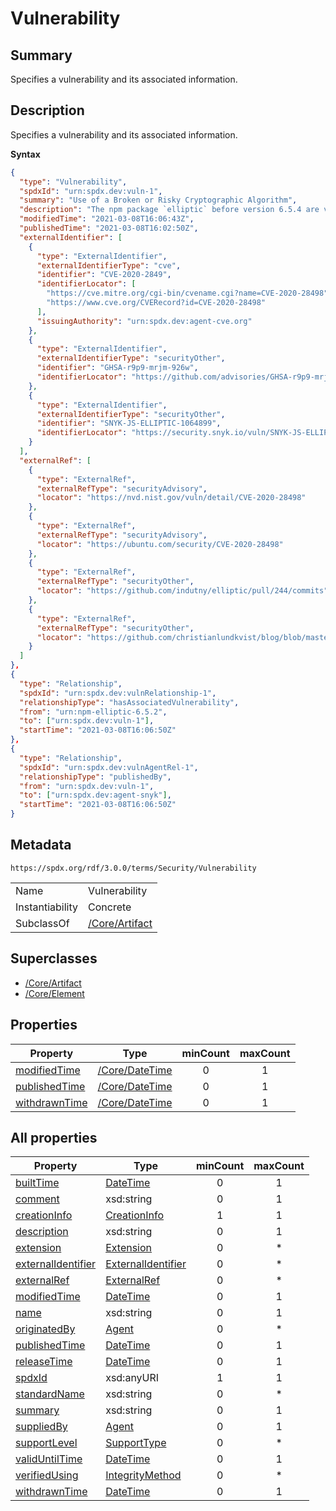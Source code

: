 <!-- Automatically generated by spec-parser v2.3.0 on 2024-07-29T18:25:30.305944+00:00 -->
<!-- SPDX-License-Identifier: Community-Spec-1.0 -->

# Vulnerability

## Summary

Specifies a vulnerability and its associated information.


## Description

Specifies a vulnerability and its associated information.

**Syntax**

```json
{
  "type": "Vulnerability",
  "spdxId": "urn:spdx.dev:vuln-1",
  "summary": "Use of a Broken or Risky Cryptographic Algorithm",
  "description": "The npm package `elliptic` before version 6.5.4 are vulnerable to Cryptographic Issues via the secp256k1 implementation in elliptic/ec/key.js. There is no check to confirm that the public key point passed into the derive function actually exists on the secp256k1 curve. This results in the potential for the private key used in this implementation to be revealed after a number of ECDH operations are performed.",      
  "modifiedTime": "2021-03-08T16:06:43Z",
  "publishedTime": "2021-03-08T16:02:50Z",
  "externalIdentifier": [
    {
      "type": "ExternalIdentifier",
      "externalIdentifierType": "cve",
      "identifier": "CVE-2020-2849",
      "identifierLocator": [
        "https://cve.mitre.org/cgi-bin/cvename.cgi?name=CVE-2020-28498",
        "https://www.cve.org/CVERecord?id=CVE-2020-28498"
      ],
      "issuingAuthority": "urn:spdx.dev:agent-cve.org"
    },
    {
      "type": "ExternalIdentifier",
      "externalIdentifierType": "securityOther",
      "identifier": "GHSA-r9p9-mrjm-926w",
      "identifierLocator": "https://github.com/advisories/GHSA-r9p9-mrjm-926w"
    },
    {
      "type": "ExternalIdentifier",
      "externalIdentifierType": "securityOther",
      "identifier": "SNYK-JS-ELLIPTIC-1064899",
      "identifierLocator": "https://security.snyk.io/vuln/SNYK-JS-ELLIPTIC-1064899"
    }
  ],
  "externalRef": [
    {
      "type": "ExternalRef",
      "externalRefType": "securityAdvisory",
      "locator": "https://nvd.nist.gov/vuln/detail/CVE-2020-28498"
    },
    {
      "type": "ExternalRef",
      "externalRefType": "securityAdvisory",
      "locator": "https://ubuntu.com/security/CVE-2020-28498"
    },
    {
      "type": "ExternalRef",
      "externalRefType": "securityOther",
      "locator": "https://github.com/indutny/elliptic/pull/244/commits"
    },
    {
      "type": "ExternalRef",
      "externalRefType": "securityOther",
      "locator": "https://github.com/christianlundkvist/blog/blob/master/2020_05_26_secp256k1_twist_attacks/secp256k1_twist_attacks.md"
    }
  ]
},
{
  "type": "Relationship",
  "spdxId": "urn:spdx.dev:vulnRelationship-1",
  "relationshipType": "hasAssociatedVulnerability",
  "from": "urn:npm-elliptic-6.5.2",
  "to": ["urn:spdx.dev:vuln-1"],
  "startTime": "2021-03-08T16:06:50Z"
},
{
  "type": "Relationship",
  "spdxId": "urn:spdx.dev:vulnAgentRel-1",  
  "relationshipType": "publishedBy",  
  "from": "urn:spdx.dev:vuln-1",
  "to": ["urn:spdx.dev:agent-snyk"],
  "startTime": "2021-03-08T16:06:50Z"
}
```


## Metadata

`https://spdx.org/rdf/3.0.0/terms/Security/Vulnerability`


| | |
|---|---|
| Name | Vulnerability |
| Instantiability | Concrete |
| SubclassOf | [/Core/Artifact](../../Core/Classes/Artifact.md) |


## Superclasses

* [/Core/Artifact](../../Core/Classes/Artifact.md)
* [/Core/Element](../../Core/Classes/Element.md)




## Properties

| Property | Type | minCount | maxCount |
|---|---|:---:|:---:|
| [modifiedTime](../Properties/modifiedTime.md) | [/Core/DateTime](../../Core/Datatypes/DateTime.md) | 0 | 1 |
| [publishedTime](../Properties/publishedTime.md) | [/Core/DateTime](../../Core/Datatypes/DateTime.md) | 0 | 1 |
| [withdrawnTime](../Properties/withdrawnTime.md) | [/Core/DateTime](../../Core/Datatypes/DateTime.md) | 0 | 1 |



## All properties

| Property | Type | minCount | maxCount |
|---|---|:---:|:---:|
| [builtTime](../../Core/Properties/builtTime.md) | [DateTime](../../Core/Datatypes/DateTime.md) | 0 | 1 |
| [comment](../../Core/Properties/comment.md) | xsd:string | 0 | 1 |
| [creationInfo](../../Core/Properties/creationInfo.md) | [CreationInfo](../../Core/Classes/CreationInfo.md) | 1 | 1 |
| [description](../../Core/Properties/description.md) | xsd:string | 0 | 1 |
| [extension](../../Core/Properties/extension.md) | [Extension](../../Extension/Classes/Extension.md) | 0 | * |
| [externalIdentifier](../../Core/Properties/externalIdentifier.md) | [ExternalIdentifier](../../Core/Classes/ExternalIdentifier.md) | 0 | * |
| [externalRef](../../Core/Properties/externalRef.md) | [ExternalRef](../../Core/Classes/ExternalRef.md) | 0 | * |
| [modifiedTime](../../Security/Properties/modifiedTime.md) | [DateTime](../../Core/Datatypes/DateTime.md) | 0 | 1 |
| [name](../../Core/Properties/name.md) | xsd:string | 0 | 1 |
| [originatedBy](../../Core/Properties/originatedBy.md) | [Agent](../../Core/Classes/Agent.md) | 0 | * |
| [publishedTime](../../Security/Properties/publishedTime.md) | [DateTime](../../Core/Datatypes/DateTime.md) | 0 | 1 |
| [releaseTime](../../Core/Properties/releaseTime.md) | [DateTime](../../Core/Datatypes/DateTime.md) | 0 | 1 |
| [spdxId](../../Core/Properties/spdxId.md) | xsd:anyURI | 1 | 1 |
| [standardName](../../Core/Properties/standardName.md) | xsd:string | 0 | * |
| [summary](../../Core/Properties/summary.md) | xsd:string | 0 | 1 |
| [suppliedBy](../../Core/Properties/suppliedBy.md) | [Agent](../../Core/Classes/Agent.md) | 0 | 1 |
| [supportLevel](../../Core/Properties/supportLevel.md) | [SupportType](../../Core/Vocabularies/SupportType.md) | 0 | * |
| [validUntilTime](../../Core/Properties/validUntilTime.md) | [DateTime](../../Core/Datatypes/DateTime.md) | 0 | 1 |
| [verifiedUsing](../../Core/Properties/verifiedUsing.md) | [IntegrityMethod](../../Core/Classes/IntegrityMethod.md) | 0 | * |
| [withdrawnTime](../../Security/Properties/withdrawnTime.md) | [DateTime](../../Core/Datatypes/DateTime.md) | 0 | 1 |



